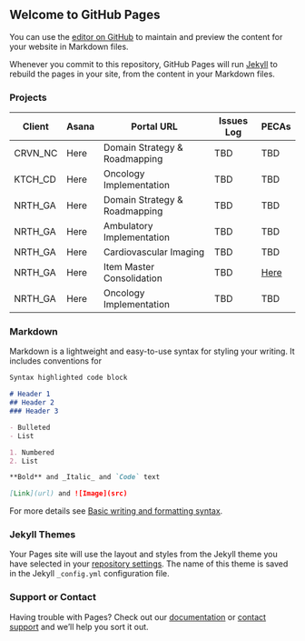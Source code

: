 ## Welcome to GitHub Pages

You can use the [editor on GitHub](https://github.com/btvangundy/homepage/edit/gh-pages/index.md) to maintain and preview the content for your website in Markdown files.

Whenever you commit to this repository, GitHub Pages will run [Jekyll](https://jekyllrb.com/) to rebuild the pages in your site, from the content in your Markdown files.

### Projects

| Client | Asana  | Portal URL | Issues Log  | PECAs  |
| ------------- | ------------- | ------------- | ------------- | ------------- |
| CRVN_NC  | Here  | Domain Strategy & Roadmapping  | TBD  | TBD  |
| KTCH_CD  | Here  | Oncology Implementation | TBD  | TBD  |
| NRTH_GA  | Here  | Domain Strategy & Roadmapping  | TBD  | TBD  |
| NRTH_GA  | Here  | Ambulatory Implementation  | TBD  | TBD  |
| NRTH_GA  | Here  | Cardiovascular Imaging  | TBD  | TBD  |
| NRTH_GA  | Here  | Item Master Consolidation  | TBD  | [Here](https://methodm.cerner.com/client/2286/PJ112375/Project%20Documents/Forms/AllItems.aspx?RootFolder=%2Fclient%2F2286%2FPJ112375%2FProject%20Documents%2FProject%20Management%2FPECAs&FolderCTID=0x012000B754CE891E363446BB482C9C9B3A399B&View=%7B7B9372B6%2DE8B0%2D4E92%2DAAB6%2DFB0D4B4627FD%7D)   |
| NRTH_GA  | Here  | Oncology Implementation  | TBD  | TBD  |

### Markdown

Markdown is a lightweight and easy-to-use syntax for styling your writing. It includes conventions for

```markdown
Syntax highlighted code block

# Header 1
## Header 2
### Header 3

- Bulleted
- List

1. Numbered
2. List

**Bold** and _Italic_ and `Code` text

[Link](url) and ![Image](src)
```

For more details see [Basic writing and formatting syntax](https://docs.github.com/en/github/writing-on-github/getting-started-with-writing-and-formatting-on-github/basic-writing-and-formatting-syntax).

### Jekyll Themes

Your Pages site will use the layout and styles from the Jekyll theme you have selected in your [repository settings](https://github.com/btvangundy/homepage/settings/pages). The name of this theme is saved in the Jekyll `_config.yml` configuration file.

### Support or Contact

Having trouble with Pages? Check out our [documentation](https://docs.github.com/categories/github-pages-basics/) or [contact support](https://support.github.com/contact) and we’ll help you sort it out.
